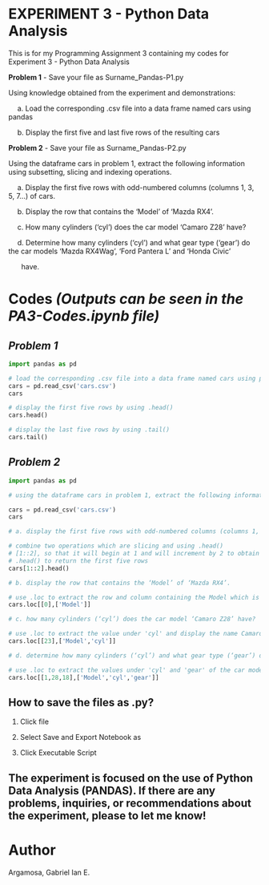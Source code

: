# EXPERIMENT 3 - Python Data Analysis

This is for my Programming Assignment 3 containing my codes for Experiment 3 - Python Data Analysis

**Problem 1** - Save your file as Surname_Pandas-P1.py

Using knowledge obtained from the experiment and demonstrations:

&emsp; a. Load the corresponding .csv file into a data frame named cars using pandas

&emsp; b. Display the first five and last five rows of the resulting cars

**Problem 2** - Save your file as Surname_Pandas-P2.py

Using the dataframe cars in problem 1, extract the following information using subsetting, slicing and indexing operations.

&emsp; a. Display the first five rows with odd-numbered columns (columns 1, 3, 5, 7...) of cars.

&emsp; b. Display the row that contains the ‘Model’ of ‘Mazda RX4’.

&emsp; c. How many cylinders (‘cyl’) does the car model ‘Camaro Z28’ have?

&emsp; d. Determine how many cylinders (‘cyl’) and what gear type (‘gear’) do the car models ‘Mazda RX4Wag’, ‘Ford Pantera L’ and ‘Honda Civic’

&emsp; &nbsp; have.

# Codes *(Outputs can be seen in the PA3-Codes.ipynb file)*

## *Problem 1*

```python
import pandas as pd

# load the corresponding .csv file into a data frame named cars using pandas
cars = pd.read_csv('cars.csv')
cars

# display the first five rows by using .head()
cars.head()

# display the last five rows by using .tail()
cars.tail()
```

## *Problem 2* 

```python
import pandas as pd

# using the dataframe cars in problem 1, extract the following information using subsetting, slicing and indexing operations

cars = pd.read_csv('cars.csv')
cars

# a. display the first five rows with odd-numbered columns (columns 1, 3, 5, 7...) of cars.

# combine two operations which are slicing and using .head()
# [1::2], so that it will begin at 1 and will increment by 2 to obtain the odd number of rows
# .head() to return the first five rows
cars[1::2].head()

# b. display the row that contains the ‘Model’ of ‘Mazda RX4’.

# use .loc to extract the row and column containing the Model which is Mazda RX4
cars.loc[[0],['Model']]

# c. how many cylinders (‘cyl’) does the car model ‘Camaro Z28’ have?

# use .loc to extract the value under 'cyl' and display the name Camaro Z28
cars.loc[[23],['Model','cyl']]

# d. determine how many cylinders (‘cyl’) and what gear type (‘gear’) do the car models ‘Mazda RX4 Wag’, ‘Ford Pantera L’ and ‘Honda Civic’ have.

# use .loc to extract the values under 'cyl' and 'gear' of the car models ‘Mazda RX4 Wag’, ‘Ford Pantera L’ and ‘Honda Civic’
cars.loc[[1,28,18],['Model','cyl','gear']]
```
## How to save the files as .py?

1. Click file
   
2. Select Save and Export Notebook as
   
3. Click Executable Script

## The experiment is focused on the use of Python Data Analysis (PANDAS). If there are any problems, inquiries, or recommendations about the experiment, please to let me know!
# Author
Argamosa, Gabriel Ian E.




